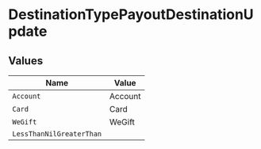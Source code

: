 # DestinationTypePayoutDestinationUpdate


## Values

| Name                     | Value                    |
| ------------------------ | ------------------------ |
| `Account`                | Account                  |
| `Card`                   | Card                     |
| `WeGift`                 | WeGift                   |
| `LessThanNilGreaterThan` | <nil>                    |